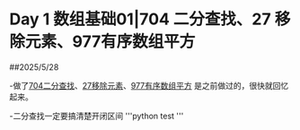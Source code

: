 # Day 1 数组基础01|704 二分查找、27 移除元素、977有序数组平方

##2025/5/28

-做了[704二分查找](https://leetcode.cn/problems/binary-search/)、[27移除元素](https://leetcode.cn/problems/remove-element/description/)、[977有序数组平方](https://leetcode.cn/problems/squares-of-a-sorted-array/) 是之前做过的，很快就回忆起来。

-二分查找一定要搞清楚开闭区间
'''python
test
'''
